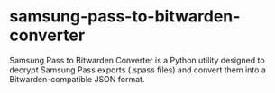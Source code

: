 # samsung-pass-to-bitwarden-converter
Samsung Pass to Bitwarden Converter is a Python utility designed to decrypt Samsung Pass exports (.spass files) and convert them into a Bitwarden-compatible JSON format.
